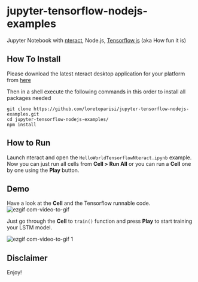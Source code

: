 # jupyter-tensorflow-nodejs-examples
Jupyter Notebook with [nteract](https://github.com/nteract/nteract), Node.js, [Tensorflow.js](https://github.com/tensorflow/tfjs-node)  (aka How fun it is)

## How To Install
Please download the latest nteract desktop application for your platform from [here](https://nteract.io/)

Then in a shell execute the following commands in this order to install all packages needed
```
git clone https://github.com/loretoparisi/jupyter-tensorflow-nodejs-examples.git
cd jupyter-tensorflow-nodejs-examples/
npm install
```

## How to Run
Launch nteract and open the `HelloWorldTensorflowNteract.ipynb` example. Now you can just run all cells from __Cell > Run All__ or you can run a __Cell__ one by one using the __Play__ button.

## Demo
Have a look at the __Cell__ and the Tensorflow runnable code.
![ezgif com-video-to-gif](https://user-images.githubusercontent.com/163333/42903721-06d28892-8ad3-11e8-8acd-c20e69ba53c2.gif)

Just go through the __Cell__ to `train()` function and press __Play__ to start training your LSTM model.

![ezgif com-video-to-gif 1](https://user-images.githubusercontent.com/163333/42903808-4eff4a60-8ad3-11e8-9aaf-af1b383bdd83.gif)

## Disclaimer
Enjoy!
